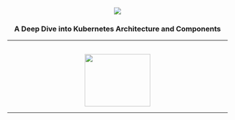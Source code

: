 <h1 align="center">
    <img src="https://readme-typing-svg.herokuapp.com/?font=Righteous&size=35&center=true&vCenter=true&width=500&height=70&duration=4000&lines=Mastering+Kubernetes!;" />
</h1>

<h3 align="center">A Deep Dive into Kubernetes Architecture and Components</h3>

 <hr/>
 
<br/>
<div align="center">
    <img src="https://skillicons.dev/icons?i=kubernetes" width="150" height="120" /><br>
</div>


<hr/>





